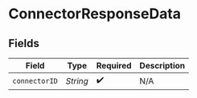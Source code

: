 # ConnectorResponseData


## Fields

| Field              | Type               | Required           | Description        |
| ------------------ | ------------------ | ------------------ | ------------------ |
| `connectorID`      | *String*           | :heavy_check_mark: | N/A                |